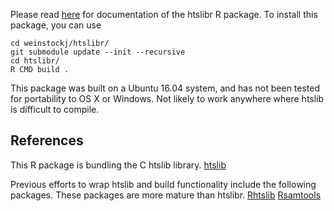 Please read [here](https://weinstockj.github.io/htslibr) for documentation of the htslibr R package. To install
this package, you can use 
```git clone --depth=50 --branch=master https://github.com/weinstockj/htslibr.git weinstockj/htslibr
cd weinstockj/htslibr/
git submodule update --init --recursive
cd htslibr/
R CMD build .
```

This package was built on a Ubuntu 16.04 system, and has not been tested for portability to 
OS X or Windows. Not likely to work anywhere where htslib is difficult to compile. 

## References

This R package is bundling the C htslib library. 
[htslib](https://github.com/samtools/htslib)

Previous efforts to wrap htslib and build functionality include the following packages. These packages
are more mature than htslibr. 
[Rhtslib](http://bioconductor.org/packages/release/bioc/html/Rhtslib.html)
[Rsamtools](https://bioconductor.org/packages/release/bioc/html/Rsamtools.html)

